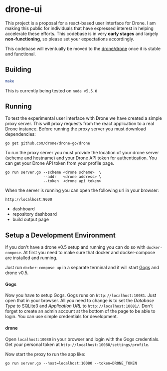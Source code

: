 # drone-ui

This project is a proposal for a react-based user interface for Drone. I am making this public for individuals that have expressed interest in helping accelerate these efforts. This codebase is in very **early stages** and largely **non-functioning**, so please set your expectations accordingly.

This codebase will eventually be moved to the [drone/drone](https://github.com/drone/drone) once it is stable and functional.

## Building

```bash
make
```

This is currently being tested on `node v5.5.0`

## Running

To test the experimental user interface with Drone we have created a simple proxy server. This will proxy requests from the react application to a real Drone instance. Before running the proxy server you must download dependencies:

```
go get github.com/drone/drone-go/drone
```

To run the proxy server you must provide the location of your drone server (scheme and hostname) and your Drone API token for authentication. You can get your Drone API token from your profile page.

```
go run server.go --scheme <drone scheme>  \
                 --addr   <drone address> \
                 --token  <drone api token>
```

When the server is running you can open the following url in your browser:

```
http://localhost:9000
```

* dashboard
* repository dashboard 
* build output page

## Setup a Development Environment

If you don't have a drone v0.5 setup and running you can do so with `docker-compose`.
At first you need to make sure that docker and docker-compose are installed and running.

Just run `docker-compose up` in a separate terminal and it will start [Gogs](https://github.com/gogits/gogs) and drone v0.5.

#### Gogs

Now you have to setup Gogs. Gogs runs on `http://localhost:10081`. Just open that in your browser.
All you need to change is to set the _Database Type_ to SQLite3 and _Application URL_ to `http://localhost:10081/`.
Don't forget to create an admin account at the bottom of the page to be able to login. You can use simple credentials for development.

#### drone

Open `localhost:10080` in your browser and login with the Gogs credentials.
Get your personal token at `http://localhost:10080/settings/profile`.

Now start the proxy to run the app like:
```
go run server.go --host=localhost:10080 --token=DRONE_TOKEN
```
